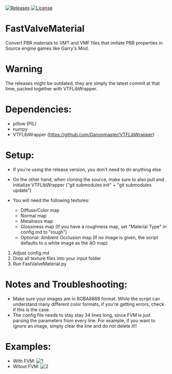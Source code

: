 [![Releases](https://img.shields.io/github/downloads/marv7000/FastValveMaterial/total.svg)](https://github.com/marv7000/FastValveMaterial/releases) [![License](https://img.shields.io/github/license/marv7000/FastValveMaterial.svg)](https://github.com/marv7000/Tyrant/blob/master/LICENSE)
# FastValveMaterial
Convert PBR materials to VMT and VMF files that imitate PBR properties in Source engine games like Garry's Mod.
# Warning
The releases might be outdated, they are simply the latest commit at that time, packed together with VTFLibWrapper.
# Dependencies:
- pillow (PIL)
- numpy
- VTFLibWrapper (https://github.com/Ganonmaster/VTFLibWrapper)
# Setup:
- If you're using the release version, you don't need to do anything else
- On the other hand, when cloning the source, make sure to also pull and initialize VTFLibWrapper ("git submodules init" + "git submodules update")

- You will need the following textures:
    - Diffuse/Color map
    - Normal map
    - Metalness map
    - Glossiness map (If you have a roughness map, set "Material Type" in config.md to "rough")
    - Optional: Ambient Occlusion map (If no image is given, the script defaults to a white image as the AO map)

1. Adjust config.md
2. Drop all texture files into your input folder
3. Run FastValveMaterial.py
# Notes and Troubleshooting:
- Make sure your images are in RGBA8888 format. While the script can understand many different color formats, if you're getting errors, check if this is the case.
- The config file needs to stay stay 34 lines long, since FVM is just parsing the parameters from every line. For example, if you want to ignore an image, simply clear the line and do not delete it!!

# Examples:
- With FVM: ![1](https://user-images.githubusercontent.com/35012873/162594134-72cd6f11-e309-4090-a5e3-12a7582e2d9a.png)
- Witout FVM: ![2](https://user-images.githubusercontent.com/35012873/162594203-b2ca89f8-4806-4ac1-b5cd-b733b4d54ab6.png)
